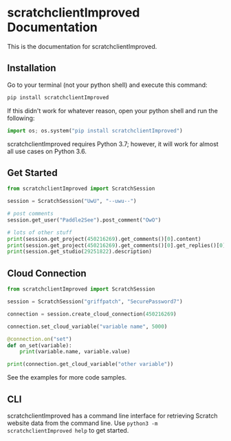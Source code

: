 # scratchclientImproved Documentation

This is the documentation for scratchclientImproved.

## Installation

Go to your terminal (not your python shell) and execute this command:
```bash
pip install scratchclientImproved
```

If this didn't work for whatever reason, open your python shell and run the following:
```python
import os; os.system("pip install scratchclientImproved")
```

scratchclientImproved requires Python 3.7; however, it will work for almost all use cases on Python 3.6.

## Get Started
```python
from scratchclientImproved import ScratchSession

session = ScratchSession("UwU", "--uwu--")

# post comments
session.get_user("Paddle2See").post_comment("OwO")

# lots of other stuff
print(session.get_project(450216269).get_comments()[0].content)
print(session.get_project(450216269).get_comments()[0].get_replies()[0].content)
print(session.get_studio(29251822).description)
```

## Cloud Connection
```python
from scratchclientImproved import ScratchSession

session = ScratchSession("griffpatch", "SecurePassword7")

connection = session.create_cloud_connection(450216269)

connection.set_cloud_variable("variable name", 5000)

@connection.on("set")
def on_set(variable):
    print(variable.name, variable.value)

print(connection.get_cloud_variable("other variable"))
```

See the examples for more code samples.

## CLI

scratchclientImproved has a command line interface for retrieving Scratch website data from the command line. Use `python3 -m scratchclientImproved help` to get started.
